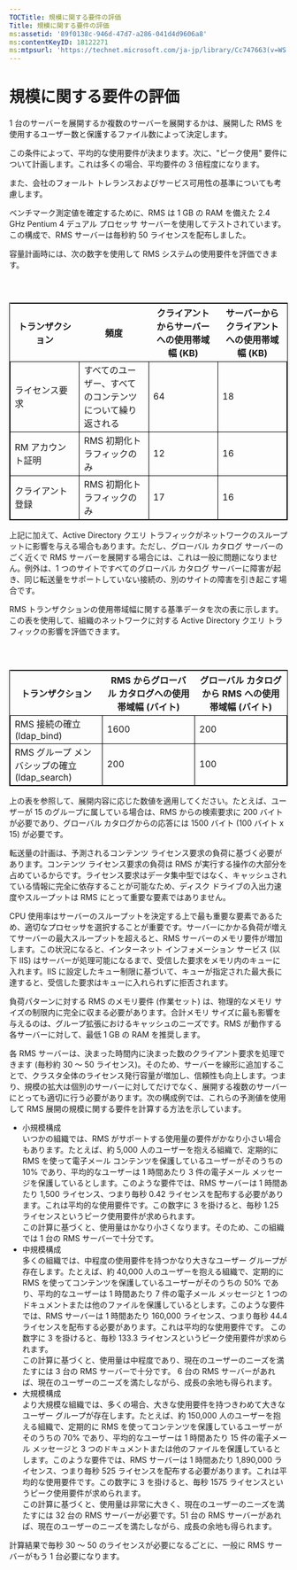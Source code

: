```yaml
---
TOCTitle: 規模に関する要件の評価
Title: 規模に関する要件の評価
ms:assetid: '89f0138c-946d-47d7-a286-041d4d9606a8'
ms:contentKeyID: 18122271
ms:mtpsurl: 'https://technet.microsoft.com/ja-jp/library/Cc747663(v=WS.10)'
---
```


規模に関する要件の評価
======================

1 台のサーバーを展開するか複数のサーバーを展開するかは、展開した RMS を使用するユーザー数と保護するファイル数によって決定します。

この条件によって、平均的な使用要件が決まります。次に、"ピーク使用" 要件について計画します。これは多くの場合、平均要件の 3 倍程度になります。

また、会社のフォールト トレランスおよびサービス可用性の基準についても考慮します。

ベンチマーク測定値を確定するために、RMS は 1 GB の RAM を備えた 2.4 GHz Pentium 4 デュアル プロセッサ サーバーを使用してテストされています。この構成で、RMS サーバーは毎秒約 50 ライセンスを配布しました。

容量計画時には、次の数字を使用して RMS システムの使用要件を評価できます。

###  

 
<table style="border:1px solid black;">
<colgroup>
<col width="25%" />
<col width="25%" />
<col width="25%" />
<col width="25%" />
</colgroup>
<thead>
<tr class="header">
<th>トランザクション</th>
<th>頻度</th>
<th>クライアントからサーバーへの使用帯域幅 (KB)</th>
<th>サーバーからクライアントへの使用帯域幅 (KB)</th>
</tr>
</thead>
<tbody>
<tr class="odd">
<td style="border:1px solid black;">ライセンス要求</td>
<td style="border:1px solid black;">すべてのユーザー、すべてのコンテンツについて繰り返される</td>
<td style="border:1px solid black;">64</td>
<td style="border:1px solid black;">18</td>
</tr>
<tr class="even">
<td style="border:1px solid black;">RM アカウント証明</td>
<td style="border:1px solid black;">RMS 初期化トラフィックのみ</td>
<td style="border:1px solid black;">12</td>
<td style="border:1px solid black;">16</td>
</tr>
<tr class="odd">
<td style="border:1px solid black;">クライアント登録</td>
<td style="border:1px solid black;">RMS 初期化トラフィックのみ</td>
<td style="border:1px solid black;">17</td>
<td style="border:1px solid black;">16</td>
</tr>
</tbody>
</table>
  
上記に加えて、Active Directory クエリ トラフィックがネットワークのスループットに影響を与える場合もあります。ただし、グローバル カタログ サーバーのごく近くで RMS サーバーを展開する場合には、これは一般に問題になりません。例外は、1 つのサイトですべてのグローバル カタログ サーバーに障害が起き、同じ転送量をサポートしていない接続の、別のサイトの障害を引き起こす場合です。
  
RMS トランザクションの使用帯域幅に関する基準データを次の表に示します。この表を使用して、組織のネットワークに対する Active Directory クエリ トラフィックの影響を評価できます。
  
###  

 
<table style="border:1px solid black;">
<colgroup>
<col width="33%" />
<col width="33%" />
<col width="33%" />
</colgroup>
<thead>
<tr class="header">
<th>トランザクション</th>
<th>RMS からグローバル カタログへの使用帯域幅 (バイト)</th>
<th>グローバル カタログから RMS への使用帯域幅 (バイト)</th>
</tr>
</thead>
<tbody>
<tr class="odd">
<td style="border:1px solid black;">RMS 接続の確立 (ldap_bind)</td>
<td style="border:1px solid black;">1600</td>
<td style="border:1px solid black;">200</td>
</tr>
<tr class="even">
<td style="border:1px solid black;">RMS グループ メンバシップの確立 (ldap_search)</td>
<td style="border:1px solid black;">200</td>
<td style="border:1px solid black;">100</td>
</tr>
</tbody>
</table>
  
上の表を参照して、展開内容に応じた数値を適用してください。たとえば、ユーザーが 15 のグループに属している場合は、RMS からの検索要求に 200 バイトが必要であり、グローバル カタログからの応答には 1500 バイト (100 バイト x 15) が必要です。
  
転送量の計画は、予測されるコンテンツ ライセンス要求の負荷に基づく必要があります。コンテンツ ライセンス要求の負荷は RMS が実行する操作の大部分を占めているからです。ライセンス要求はデータ集中型ではなく、キャッシュされている情報に完全に依存することが可能なため、ディスク ドライブの入出力速度やスループットは RMS にとって重要な要素ではありません。
  
CPU 使用率はサーバーのスループットを決定する上で最も重要な要素であるため、適切なプロセッサを選択することが重要です。サーバーにかかる負荷が増えてサーバーの最大スループットを超えると、RMS サーバーのメモリ要件が増加します。この状況になると、インターネット インフォメーション サービス (以下 IIS) はサーバーが処理可能になるまで、受信した要求をメモリ内のキューに入れます。IIS に設定したキュー制限に基づいて、キューが指定された最大長に達すると、受信した要求はキューに入れられずに拒否されます。
  
負荷パターンに対する RMS のメモリ要件 (作業セット) は、物理的なメモリ サイズの制限内に完全に収まる必要があります。合計メモリ サイズに最も影響を与えるのは、グループ拡張におけるキャッシュのニーズです。RMS が動作する各サーバーに対して、最低 1 GB の RAM を推奨します。
  
各 RMS サーバーは、決まった時間内に決まった数のクライアント要求を処理できます (毎秒約 30 ～ 50 ライセンス)。そのため、サーバーを線形に追加することで、クラスタ全体のライセンス発行容量が増加し、信頼性も向上します。つまり、規模の拡大は個別のサーバーに対してだけでなく、展開する複数のサーバーにとっても適切に行う必要があります。次の構成例では、これらの予測値を使用して RMS 展開の規模に関する要件を計算する方法を示しています。
  
-   小規模構成  
    いつかの組織では、RMS がサポートする使用量の要件がかなり小さい場合もあります。たとえば、約 5,000 人のユーザーを抱える組織で、定期的に RMS を使って電子メール コンテンツを保護しているユーザーがそのうちの 10% であり、平均的なユーザーは 1 時間あたり 3 件の電子メール メッセージを保護しているとします。このような要件では、RMS サーバーは 1 時間あたり 1,500 ライセンス、つまり毎秒 0.42 ライセンスを配布する必要があります。これは平均的な使用要件です。この数字に 3 を掛けると、毎秒 1.25 ライセンスというピーク使用要件が求められます。  
    この計算に基づくと、使用量はかなり小さくなります。そのため、この組織では 1 台の RMS サーバーで十分です。  
-   中規模構成  
    多くの組織では、中程度の使用要件を持つかなり大きなユーザー グループが存在します。たとえば、約 40,000 人のユーザーを抱える組織で、定期的に RMS を使ってコンテンツを保護しているユーザーがそのうちの 50% であり、平均的なユーザーは 1 時間あたり 7 件の電子メール メッセージと 1 つのドキュメントまたは他のファイルを保護しているとします。このような要件では、RMS サーバーは 1 時間あたり 160,000 ライセンス、つまり毎秒 44.4 ライセンスを配布する必要があります。これは平均的な使用要件です。 この数字に 3 を掛けると、毎秒 133.3 ライセンスというピーク使用要件が求められます。  
    この計算に基づくと、使用量は中程度であり、現在のユーザーのニーズを満たすには 3 台の RMS サーバーで十分です。 6 台の RMS サーバーがあれば、現在のユーザーのニーズを満たしながら、成長の余地も得られます。  
-   大規模構成  
    より大規模な組織では、多くの場合、大きな使用要件を持つきわめて大きなユーザー グループが存在します。たとえば、約 150,000 人のユーザーを抱える組織で、定期的に RMS を使ってコンテンツを保護しているユーザーがそのうちの 70% であり、平均的なユーザーは 1 時間あたり 15 件の電子メール メッセージと 3 つのドキュメントまたは他のファイルを保護しているとします。このような要件では、RMS サーバーは 1 時間あたり 1,890,000 ライセンス、つまり毎秒 525 ライセンスを配布する必要があります。これは平均的な使用要件です。この数字に 3 を掛けると、毎秒 1575 ライセンスというピーク使用要件が求められます。  
    この計算に基づくと、使用量は非常に大きく、現在のユーザーのニーズを満たすには 32 台の RMS サーバーが必要です。51 台の RMS サーバーがあれば、現在のユーザーのニーズを満たしながら、成長の余地も得られます。
  
計算結果で毎秒 30 ～ 50 のライセンスが必要になるごとに、一般に RMS サーバーがもう 1 台必要になります。
